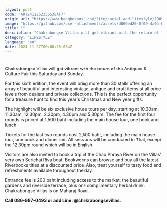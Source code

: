 ```yaml
---
layout: post
code: "ART2411262356S38AF7"
origin_url: "https://www.bangkokpost.com/life/social-and-lifestyle/2909592/enjoy-a-vintage-weekend-at-chakrabongse-villas"
image: "https://github.com/user-attachments/assets/d869ed20-0f09-4a04-b7cd-6f69cd92c8c1"
title: ""
description: "Chakrabongse Villas will get vibrant with the return of the Antiques & Culture Fair this Saturday and Sunday."
category: "LIFESTYLE"
language: "en"
date: 2024-11-27T00:00:25.634Z
---
```


# 

Chakrabongse Villas will get vibrant with the return of the Antiques & Culture Fair this Saturday and Sunday.

For this sixth edition, the event will bring more than 30 stalls offering an array of beautiful and interesting vintage, antique and craft items at all price levels from dealers and private collections. This is the perfect opportunity for a treasure hunt to find this year's Christmas and New year gifts.

The highlight will be six exclusive house tours per day, starting at 10.30am, 11.30am, 12.30pm, 2.30pm, 4.30pm and 5.30pm. The fee for the first four rounds is priced at 1,500 baht including the main house tour, one book and lunch.

Tickets for the last two rounds cost 2,500 baht, including the main house tour, one book and dinner set. All sessions will be conducted in Thai, except the 12.30pm round which will be in English.

Visitors are also invited to book a trip of the Chao Phraya River on the Villas' very own Serichai Riva boat. Bookworms can browse and buy all the latest Riverbooks titles at a discounted price. Also, treat yourself to tasty food and refreshments available throughout the day.

Entrance fee is 200 baht including access to the market, the beautiful gardens and riverside terrace, plus one complimentary herbal drink. Chakrabongse Villas is on Maharaj Road.

**Call 086-987-0493 or add Line: @chakrabongsevillas.**